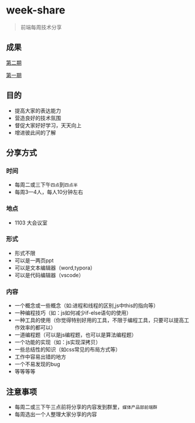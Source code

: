 # week-share

> 前端每周技术分享

## 成果

[第二期](20191202.html)

[第一期](20191201.html)

## 目的

* 提高大家的表达能力
* 营造良好的技术氛围
* 督促大家好好学习，天天向上
* 增进彼此间的了解

## 分享方式

### 时间

* 每周二或三下午`四点`到`四点半`
* 每周3—4人，每人10分钟左右

### 地点

* 1103 大会议室

### 形式

* 形式不限
* 可以是一两页ppt
* 可以是文本编辑器（word,typora）
* 可以是代码编辑器（vscode）

### 内容

* 一个概念或一些概念（如:进程和线程的区别,js中this的指向等）
* 一种编程技巧（如：js如何减少if-else语句的使用）
* 一种工具的使用（你觉得特别好用的工具，不限于编程工具，只要可以提高工作效率的都可以）
* 一道编程题（可以是js编程题，也可以是算法编程题）
* 一个功能的实现（如：js实现深拷贝）
* 一些总结性的知识（如css常见的布局方式等）
* 工作中容易出错的地方
* 一个不易发现的bug
* 等等等等

## 注意事项

* 每周二或三下午三点前将分享的内容发到群里，`媒体产品部前端群`
* 每周选出一个人整理大家分享的内容



